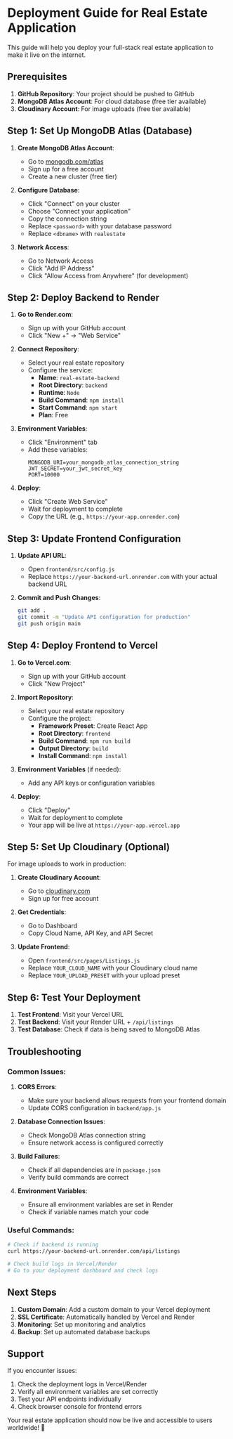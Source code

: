 # Deployment Guide for Real Estate Application

This guide will help you deploy your full-stack real estate application to make it live on the internet.

## Prerequisites

1. **GitHub Repository**: Your project should be pushed to GitHub
2. **MongoDB Atlas Account**: For cloud database (free tier available)
3. **Cloudinary Account**: For image uploads (free tier available)

## Step 1: Set Up MongoDB Atlas (Database)

1. **Create MongoDB Atlas Account**:
   - Go to [mongodb.com/atlas](https://mongodb.com/atlas)
   - Sign up for a free account
   - Create a new cluster (free tier)

2. **Configure Database**:
   - Click "Connect" on your cluster
   - Choose "Connect your application"
   - Copy the connection string
   - Replace `<password>` with your database password
   - Replace `<dbname>` with `realestate`

3. **Network Access**:
   - Go to Network Access
   - Click "Add IP Address"
   - Click "Allow Access from Anywhere" (for development)

## Step 2: Deploy Backend to Render

1. **Go to Render.com**:
   - Sign up with your GitHub account
   - Click "New +" → "Web Service"

2. **Connect Repository**:
   - Select your real estate repository
   - Configure the service:
     - **Name**: `real-estate-backend`
     - **Root Directory**: `backend`
     - **Runtime**: `Node`
     - **Build Command**: `npm install`
     - **Start Command**: `npm start`
     - **Plan**: Free

3. **Environment Variables**:
   - Click "Environment" tab
   - Add these variables:
     ```
     MONGODB_URI=your_mongodb_atlas_connection_string
     JWT_SECRET=your_jwt_secret_key
     PORT=10000
     ```

4. **Deploy**:
   - Click "Create Web Service"
   - Wait for deployment to complete
   - Copy the URL (e.g., `https://your-app.onrender.com`)

## Step 3: Update Frontend Configuration

1. **Update API URL**:
   - Open `frontend/src/config.js`
   - Replace `https://your-backend-url.onrender.com` with your actual backend URL

2. **Commit and Push Changes**:
   ```bash
   git add .
   git commit -m "Update API configuration for production"
   git push origin main
   ```

## Step 4: Deploy Frontend to Vercel

1. **Go to Vercel.com**:
   - Sign up with your GitHub account
   - Click "New Project"

2. **Import Repository**:
   - Select your real estate repository
   - Configure the project:
     - **Framework Preset**: Create React App
     - **Root Directory**: `frontend`
     - **Build Command**: `npm run build`
     - **Output Directory**: `build`
     - **Install Command**: `npm install`

3. **Environment Variables** (if needed):
   - Add any API keys or configuration variables

4. **Deploy**:
   - Click "Deploy"
   - Wait for deployment to complete
   - Your app will be live at `https://your-app.vercel.app`

## Step 5: Set Up Cloudinary (Optional)

For image uploads to work in production:

1. **Create Cloudinary Account**:
   - Go to [cloudinary.com](https://cloudinary.com)
   - Sign up for free account

2. **Get Credentials**:
   - Go to Dashboard
   - Copy Cloud Name, API Key, and API Secret

3. **Update Frontend**:
   - Open `frontend/src/pages/Listings.js`
   - Replace `YOUR_CLOUD_NAME` with your Cloudinary cloud name
   - Replace `YOUR_UPLOAD_PRESET` with your upload preset

## Step 6: Test Your Deployment

1. **Test Frontend**: Visit your Vercel URL
2. **Test Backend**: Visit your Render URL + `/api/listings`
3. **Test Database**: Check if data is being saved to MongoDB Atlas

## Troubleshooting

### Common Issues:

1. **CORS Errors**:
   - Make sure your backend allows requests from your frontend domain
   - Update CORS configuration in `backend/app.js`

2. **Database Connection Issues**:
   - Check MongoDB Atlas connection string
   - Ensure network access is configured correctly

3. **Build Failures**:
   - Check if all dependencies are in `package.json`
   - Verify build commands are correct

4. **Environment Variables**:
   - Ensure all environment variables are set in Render
   - Check if variable names match your code

### Useful Commands:

```bash
# Check if backend is running
curl https://your-backend-url.onrender.com/api/listings

# Check build logs in Vercel/Render
# Go to your deployment dashboard and check logs
```

## Next Steps

1. **Custom Domain**: Add a custom domain to your Vercel deployment
2. **SSL Certificate**: Automatically handled by Vercel and Render
3. **Monitoring**: Set up monitoring and analytics
4. **Backup**: Set up automated database backups

## Support

If you encounter issues:
1. Check the deployment logs in Vercel/Render
2. Verify all environment variables are set correctly
3. Test your API endpoints individually
4. Check browser console for frontend errors

Your real estate application should now be live and accessible to users worldwide! 🎉 